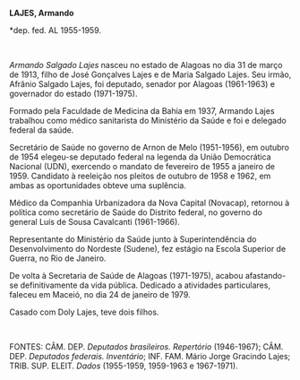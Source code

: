 **LAJES, Armando**

\*dep. fed. AL 1955-1959.

 

*Armando Salgado Lajes* nasceu no estado de Alagoas no dia 31 de março
de 1913, filho de José Gonçalves Lajes e de Maria Salgado Lajes. Seu
irmão, Afrânio Salgado Lajes, foi deputado, senador por Alagoas
(1961-1963) e governador do estado (1971-1975).

Formado pela Faculdade de Medicina da Bahia em 1937, Armando Lajes
trabalhou como médico sanitarista do Ministério da Saúde e foi e
delegado federal da saúde.

Secretário de Saúde no governo de Arnon de Melo (1951-1956), em outubro
de 1954 elegeu-se deputado federal na legenda da União Democrática
Nacional (UDN), exercendo o mandato de fevereiro de 1955 a janeiro de
1959. Candidato à reeleição nos pleitos de outubro de 1958 e 1962, em
ambas as oportunidades obteve uma suplência.

Médico da Companhia Urbanizadora da Nova Capital (Novacap), retornou à
política como secretário de Saúde do Distrito federal, no governo do
general Luís de Sousa Cavalcanti (1961-1966).

Representante do Ministério da Saúde junto à Superintendência do
Desenvolvimento do Nordeste (Sudene), fez estágio na Escola Superior de
Guerra, no Rio de Janeiro.

De volta à Secretaria de Saúde de Alagoas (1971-1975), acabou
afastando-se definitivamente da vida pública. Dedicado a atividades
particulares, faleceu em Maceió, no dia 24 de janeiro de 1979.

Casado com Doly Lajes, teve dois filhos.

 

FONTES: CÂM. DEP. *Deputados brasileiros. Repertório* (1946-1967); CÂM.
DEP. *Deputados federais. Inventário*; INF. FAM. Mário Jorge Gracindo
Lajes; TRIB. SUP. ELEIT. *Dados* (1955-1959, 1959-1963 e 1967-1971).

 
